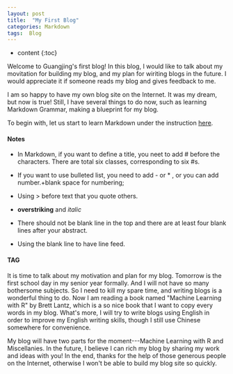 ```yaml
---
layout: post
title:  "My First Blog"
categories: Markdown
tags:  Blog
--- 
```


* content
{:toc}

Welcome to Guangjing's first blog! In this blog, I would like to talk about my movitation for building my blog, and my plan for wiriting blogs in the future. I would appreciate it if someone reads my blog and gives feedback to me.  




I am so happy to have my own blog site on the Internet. It was my dream, but now is true! Still, I have several things to do now, such as learning Markdown Grammar, making a blueprint for my blog.   

To begin with, let us start to learn Markdown under the instruction [here](http://www.jianshu.com/p/1e402922ee32/).    

#### **Notes**

* In Markdown, if you want to define a title, you neet to add # before the characters. There are total six classes, corresponding to six #s.  

* If you want to use bulleted list, you need to add - or * , or you can add number.+blank space for numbering;  

* Using > before text that you quote others.   

* **overstriking** and *italic* 

* There should not be blank line in the top and there are at least four blank lines after your abstract. 

* Using the blank line to have line feed.

#### **TAG**

It is time to talk about my motivation and plan for my blog. Tomorrow is the first school day in my senior year formally. And I will not have so many bothersome subjects. So I need to kill my spare time, and writing blogs is a wonderful thing to do. Now I am reading a book named "Machine Learning with R" by Brett Lantz, which is a so nice book that I want to copy every words in my blog. What's more, I will try to write blogs using English in order to improve my English writing skills, though I still use Chinese somewhere for convenience.  

My blog will have two parts for the moment---Machine Learning with R and Miscellanies. In the future, I believe I can rich my blog by sharing my work and ideas with you! In the end, thanks for the help of those generous people on the Internet, otherwise I won't be able to build my blog site so quickly. 
